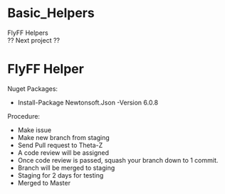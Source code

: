 # Basic_Helpers
FlyFF Helpers  
?? Next project ??

FlyFF Helper
============  
Nuget Packages:
 * Install-Package Newtonsoft.Json -Version 6.0.8  

Procedure:
 * Make issue
 * Make new branch from staging
 * Send Pull request to Theta-Z
 * A code review will be assigned
 * Once code review is passed, squash your branch down to 1 commit.
 * Branch will be merged to staging
 * Staging for 2 days for testing
 * Merged to Master
